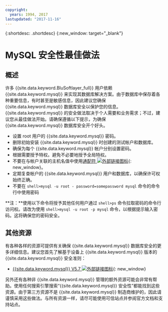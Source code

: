 ```yaml
---
copyright:
  years: 1994, 2017
lastupdated: "2017-11-16"
---
```


{:shortdesc: .shortdesc}
{:new_window: target="_blank"}

# MySQL 安全性最佳做法

## 概述

许多 {{site.data.keyword.BluSoftlayer_full}} 用户依赖 {{site.data.keyword.mysql}} 来实现其数据库解决方案。由于数据库中保存着各种重要信息，有时甚至是敏感信息，因此建议您确保 {{site.data.keyword.mysql}} 数据库安全以保护您的信息。{{site.data.keyword.mysql}} 的安全做法取决于个人需要和业务需求；不过，建议您从最佳做法开始。请确保遵循以下提示，为确保 {{site.data.keyword.mysql}} 数据库安全开个好头。

* 设置 root 用户的 {{site.data.keyword.mysql}} 密码。
* 删除初始安装 {{site.data.keyword.mysql}} 时创建的测试帐户和数据库。
* 确保为每个 {{site.data.keyword.mysql}} 帐户分别设置密码。
* 根据需要授予特权。避免不必要地授予全局特权。
* 不要在与帐户关联的主机名值中使用[通配符 ![外部链接图标](../../icons/launch-glyph.svg "外部链接图标")](http://en.wikipedia.org/wiki/Wildcard_character){: new_window}。
* 定期复查帐户的 {{site.data.keyword.mysql}} 用户和数据库，以确保许可权始终正确。
* 不要在 `shell>mysql -u root - password=somepassword mysql` 命令的命令行中使用密码

**注：**使用以下命令将授予其他任何用户通过 `shell>ps` 命令拉取密码的命令行访问权。请改为使用 `shell>mysql -u root -p mysql` 命令，以根据提示输入密码。这将确保您的密码安全。

## 其他资源

有各种各样的资源可提供有关确保 {{site.data.keyword.mysql}} 数据库安全的更多详细信息。建议您首先了解基于设备上 {{site.data.keyword.mysql}} 版本的 {{site.data.keyword.mysql}} 安全准则：

* [{{site.data.keyword.mysql}} V5.7 ![外部链接图标](../../icons/launch-glyph.svg "外部链接图标")](http://dev.mysql.com/doc/refman/5.7/en/security.html){: new_window}

另外还有各种非 {{site.data.keyword.mysql}} 管理的额外资源可能会非常有帮助。使用任何搜索引擎搜索“{{site.data.keyword.mysql}} 安全性”都能找到这些资源。由于第三方资源不是 {{site.data.keyword.mysql}} 制造商维护的，因此请谨慎采用这些做法。与所有资源一样，请尽可能使用可信站点并参阅官方文档和支持站点。
